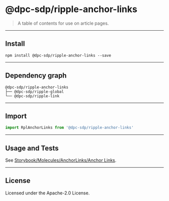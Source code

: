 <!-- GENERATED_DOCS -->
# @dpc-sdp/ripple-anchor-links

> A table of contents for use on article pages.

--------------------------------------------------------------------------------

## Install

```shell
npm install @dpc-sdp/ripple-anchor-links --save
```

--------------------------------------------------------------------------------

## Dependency graph

```shell
@dpc-sdp/ripple-anchor-links
├── @dpc-sdp/ripple-global
└── @dpc-sdp/ripple-link
```

--------------------------------------------------------------------------------

## Import

```js
import RplAnchorLinks from '@dpc-sdp/ripple-anchor-links'
```

--------------------------------------------------------------------------------

## Usage and Tests

See [Storybook/Molecules/AnchorLinks/Anchor Links](https://ripple.sdp.vic.gov.au/?path=/story/molecules-anchorlinks--anchor-links).

--------------------------------------------------------------------------------

## License

Licensed under the Apache-2.0 License.

<!-- /GENERATED_DOCS -->
